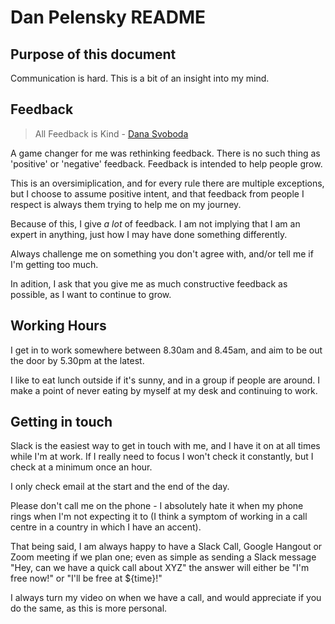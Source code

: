 # Dan Pelensky README

## Purpose of this document
Communication is hard. This is a bit of an insight into my mind.

## Feedback
> All Feedback is Kind - [Dana Svoboda](http://www.chiefjoyofficer.com/)

A game changer for me was rethinking feedback. There is no such thing as 'positive' or 'negative' feedback. Feedback is intended to help people grow.

This is an oversimiplication, and for every rule there are multiple exceptions, but I choose to assume positive intent, and that feedback from people I respect is always them trying to help me on my journey. 

Because of this, I give _a lot_ of feedback. I am not implying that I am an expert in anything, just how I may have done something differently.

Always challenge me on something you don't agree with, and/or tell me if I'm getting too much.

In adition, I ask that you give me as much constructive feedback as possible, as I want to continue to grow.

## Working Hours
I get in to work somewhere between 8.30am and 8.45am, and aim to be out the door by 5.30pm at the latest.

I like to eat lunch outside if it's sunny, and in a group if people are around. I make a point of never eating by myself at my desk and continuing to work.

## Getting in touch
Slack is the easiest way to get in touch with me, and I have it on at all times while I'm at work. If I really need to focus I won't check it constantly, but I check at a minimum once an hour.

I only check email at the start and the end of the day.

Please don't call me on the phone - I absolutely hate it when my phone rings when I'm not expecting it to (I think a symptom of working in a call centre in a country in which I have an accent).

That being said, I am always happy to have a Slack Call, Google Hangout or Zoom meeting if we plan one; even as simple as sending a Slack message "Hey, can we have a quick call about XYZ" the answer will either be "I'm free now!" or "I'll be free at ${time}!"

I always turn my video on when we have a call, and would appreciate if you do the same, as this is more personal.

